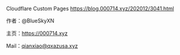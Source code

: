 Cloudflare Custom Pages
https://blog.000714.xyz/202012/3041.html


作者：@BlueSkyXN


主页：https://000714.xyz


Mail：qianxiao@qxazusa.xyz
